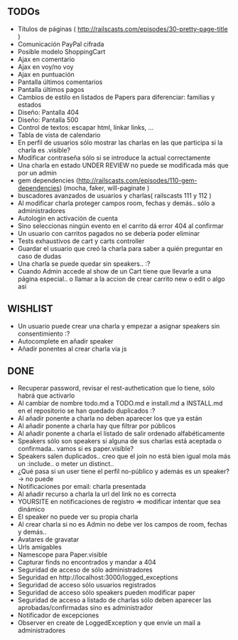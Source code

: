 TODOs
------------------

* Títulos de páginas ( http://railscasts.com/episodes/30-pretty-page-title )
* Comunicación PayPal cifrada
* Posible modelo ShoppingCart
* Ajax en comentario
* Ajax en voy/no voy
* Ajax en puntuación
* Pantalla últimos comentarios
* Pantalla últimos pagos
* Cambios de estilo en listados de Papers para diferenciar: familias y estados
* Diseño: Pantalla 404
* Diseño: Pantalla 500
* Control de textos: escapar html, linkar links, ...
* Tabla de vista de calendario
* En perfil de usuarios sólo mostrar las charlas en las que participa si la charla es .visible?
* Modificar contraseña sólo si se introduce la actual correctamente
* Una charla en estado UNDER REVIEW no puede se modificada más que por un admin
* gem dependencies (http://railscasts.com/episodes/110-gem-dependencies) (mocha, faker, will-paginate )
* buscadores avanzados de usuarios y charlas( railscasts 111 y 112 )
* Al modificar charla proteger campos room, fechas y demás.. sólo a administradores
* Autologin en activación de cuenta
* Sino seleccionas ningún evento en el carrito dá error 404 al confirmar
* Un usuario con carritos pagados no se debería poder eliminar
* Tests exhaustivos de cart y carts controller
* Guardar el usuario que creó la charla para saber a quién preguntar en caso de dudas
* Una charla se puede quedar sin speakers.. :?
* Cuando Admin accede al show de un Cart tiene que llevarle a una página especial.. o llamar a la accion de crear carrito new o edit o algo así

WISHLIST
------------------

* Un usuario puede crear una charla y empezar a asignar speakers sin consentimiento :?
* Autocomplete en añadir speaker
* Añadir ponentes al crear charla via js

DONE
------------------
* Recuperar password, revisar el rest-authetication que lo tiene, sólo habrá que activarlo
* Al cambiar de nombre todo.md a TODO.md e install.md a INSTALL.md en el repositorio se han quedado duplicados :?
* Al añadir ponente a charla no deben aparecer los que ya están
* Al añadir ponente a charla hay que filtrar por públicos
* Al añadir ponente a charla el listado de salir ordenado alfabéticamente
* Speakers sólo son speakers si alguna de sus charlas está aceptada o confirmada.. vamos si es paper.visible?
* Speakers salen duplicados.. creo que el join no está bien igual mola más un :include.. o meter un distinct.. 
* ¿Qué pasa si un user tiene el perfil no-público y además es un speaker? -> no puede
* Notificaciones por email: charla presentada
* Al añadir recurso a charla la url del link no es correcta
* YOURSITE en notificaciones de registro => modificar intentar que sea dinámico
* El speaker no puede ver su propia charla
* Al crear charla si no es Admin no debe ver los campos de room, fechas y demás.. 
* Avatares de gravatar
* Urls amigables
* Namescope para Paper.visible 
* Capturar finds no encontrados y mandar a 404
* Seguridad de acceso de sólo administradores
* Seguridad en http://localhost:3000/logged_exceptions
* Seguridad de acceso sólo usuarios registrados
* Seguridad de acceso sólo speakers pueden modificar paper
* Seguridad de acceso a listado de charlas sólo deben aparecer las aprobadas/confirmadas sino es administrador
* Notificador de excepciones
* Observer en create de LoggedException y que envíe un mail a administradores